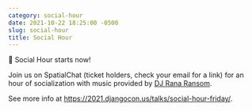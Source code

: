 ```yaml
---
category: social-hour
date: 2021-10-22 18:25:00 -0500
slug: social-hour
title: Social Hour
---
```


💬 Social Hour starts now!

Join us on SpatialChat (ticket holders, check your email for a link) for an hour of socialization with music provided by [DJ Rana Ransom](https://twitter.com/@_tagine).

See more info at https://2021.djangocon.us/talks/social-hour-friday/.